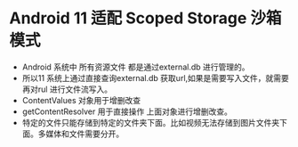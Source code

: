 # Android 11 适配 Scoped Storage 沙箱模式

* Android 系统中 所有资源文件 都是通过external.db 进行管理的。
* 所以11 系统上通过直接查询external.db 获取url,如果是需要写入文件，就需要再对rul 进行文件流写入。
* ContentValues 对象用于增删改查
* getContentResolver 用于直接操作 上面对象进行增删改查。
* 特定的文件只能存储到特定的文件夹下面。比如视频无法存储到图片文件夹下面。多媒体和文件需要分开。
